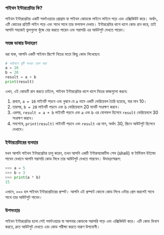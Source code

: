 ### পাইথন ইন্টারপ্রেটার কি?

পাইথন ইন্টারপ্রেটার একটি সফটওয়্যার প্রোগ্রাম যা পাইথন কোডকে লাইনে লাইনে পড়ে এবং এক্সিকিউট করে। অর্থাৎ, এটি কোডের প্রতিটি লাইন পড়ে এবং সাথে সাথে তার ফলাফল দেখায়। ইন্টারপ্রেটার ধাপে ধাপে কোড রান করে, তাই আপনি সহজেই ভুলগুলো খুঁজে বের করতে পারেন এবং সরাসরি এর আউটপুট দেখতে পারেন।

### সহজ ভাষায় উদাহরণ

ধরা যাক, আপনি একটি পাইথন স্ক্রিপ্টে নিচের মতো কিছু কোড লিখেছেন:

```python
# পাইথনে দুটি সংখ্যা যোগ করা
a = 10
b = 20
result = a + b
print(result)
```

এখন, এই কোডটি রান করতে চাইলে, পাইথন ইন্টারপ্রেটার ধাপে ধাপে নিচের কাজগুলো করবে:

1. প্রথমে, `a = 10` লাইনটি পড়বে এবং বুঝবে যে `a` নামে একটি ভেরিয়েবল তৈরি হয়েছে, যার মান 10।
2. তারপর, `b = 20` লাইনটি পড়বে এবং `b` ভেরিয়েবলে 20 মানটি সংরক্ষণ করবে।
3. এরপর, `result = a + b` লাইনটি পড়বে এবং `a` এবং `b` এর যোগফল হিসেবে `result` ভেরিয়েবলে 30 সংরক্ষণ করবে।
4. সবশেষে, `print(result)` লাইনটি পড়বে এবং `result` এর মান, অর্থাৎ 30, স্ক্রিনে আউটপুট হিসেবে দেখাবে।

### ইন্টারপ্রেটারের ব্যবহার

যখন আপনি পাইথন ইন্টারপ্রেটার চালু করেন, তখন আপনি একটি ইন্টারঅ্যাকটিভ শেল (shell) বা টার্মিনাল উইন্ডো পাবেন যেখানে আপনি সরাসরি কোড লিখে তার আউটপুট দেখতে পারবেন। উদাহরণস্বরূপ:

```python
>>> a = 5
>>> b = 3
>>> print(a * b)
15
```

এখানে, `>>>` হল পাইথন ইন্টারপ্রেটারের প্রম্পট। আপনি এই প্রম্পটে কোনো কোড লিখে এন্টার প্রেস করলেই সাথে সাথে তার আউটপুট পাবেন।

### উপসংহার

পাইথন ইন্টারপ্রেটার হলো সেই সফটওয়্যার যা আপনার কোডকে সরাসরি পড়ে এবং এক্সিকিউট করে।  এটি কোড ডিবাগ করতে, দ্রুত আউটপুট দেখতে এবং কোড পরীক্ষা করতে দারুণ উপযোগী।